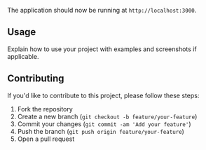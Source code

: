The application should now be running at `http://localhost:3000`.

## Usage

Explain how to use your project with examples and screenshots if applicable.

## Contributing

If you'd like to contribute to this project, please follow these steps:

1. Fork the repository
2. Create a new branch (`git checkout -b feature/your-feature`)
3. Commit your changes (`git commit -am 'Add your feature'`)
4. Push the branch (`git push origin feature/your-feature`)
5. Open a pull request


